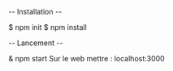 -- Installation --

$ npm init
$ npm install


-- Lancement --

& npm start
Sur le web mettre : localhost:3000
